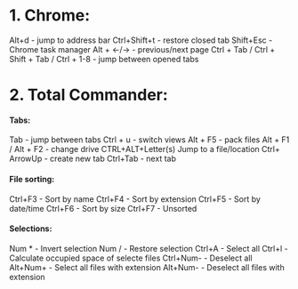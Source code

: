 # 1. Chrome:
Alt+d - jump to address bar
Ctrl+Shift+t - restore closed tab
Shift+Esc - Chrome task manager
Alt + <-/-> - previous/next page
Ctrl + Tab / Ctrl + Shift + Tab / Ctrl + 1-8 - jump between opened tabs


# 2. Total Commander:

#### Tabs:
Tab - jump between tabs
Ctrl + u - switch views
Alt + F5 - pack files
Alt + F1 / Alt + F2 - change drive
CTRL+ALT+Letter(s)	Jump to a file/location
Ctrl+ ArrowUp - create new tab
Ctrl+Tab - next tab

#### File sorting:
Ctrl+F3 - Sort by name
Ctrl+F4 - Sort by extension
Ctrl+F5 - Sort by date/time
Ctrl+F6 - Sort by size
Ctrl+F7 - Unsorted

#### Selections:
Num * 		- Invert selection
Num / 		- Restore selection
Ctrl+A 		- Select all
Ctrl+l 		- Calculate occupied space of selecte files
Ctrl+Num- 	- Deselect all
Alt+Num+	- Select all files with extension
Alt+Num- 	- Deselect all files with extension